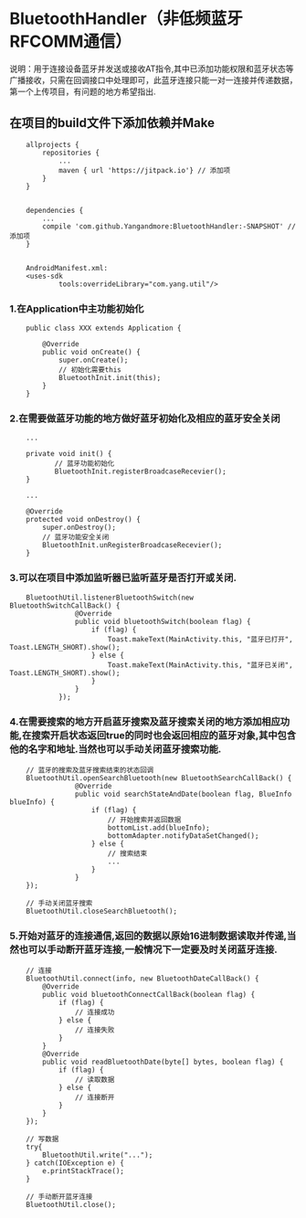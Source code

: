 BluetoothHandler（非低频蓝牙RFCOMM通信）
===================================
说明：用于连接设备蓝牙并发送或接收AT指令,其中已添加功能权限和蓝牙状态等广播接收，只需在回调接口中处理即可，此蓝牙连接只能一对一连接并传递数据，第一个上传项目，有问题的地方希望指出.

在项目的build文件下添加依赖并Make
-----------------------------------
        allprojects {
            repositories {
                ...
                maven { url 'https://jitpack.io'} // 添加项
            }
        }


        dependencies {
            ...
            compile 'com.github.Yangandmore:BluetoothHandler:-SNAPSHOT' // 添加项
        }


        AndroidManifest.xml:
        <uses-sdk
                tools:overrideLibrary="com.yang.util"/>




### 1.在Application中主功能初始化
        public class XXX extends Application {

            @Override
            public void onCreate() {
                super.onCreate();
                // 初始化需要this
                BluetoothInit.init(this);
            }
        }

### 2.在需要做蓝牙功能的地方做好蓝牙初始化及相应的蓝牙安全关闭

        ...

        private void init() {
               // 蓝牙功能初始化
               BluetoothInit.registerBroadcaseRecevier();
        }

        ...

        @Override
        protected void onDestroy() {
            super.onDestroy();
            // 蓝牙功能安全关闭
            BluetoothInit.unRegisterBroadcaseRecevier();
        }

### 3.可以在项目中添加监听器已监听蓝牙是否打开或关闭.
        BluetoothUtil.listenerBluetoothSwitch(new BluetoothSwitchCallBack() {
                    @Override
                    public void bluetoothSwitch(boolean flag) {
                        if (flag) {
                            Toast.makeText(MainActivity.this, "蓝牙已打开", Toast.LENGTH_SHORT).show();
                        } else {
                            Toast.makeText(MainActivity.this, "蓝牙已关闭", Toast.LENGTH_SHORT).show();
                        }
                    }
                });


### 4.在需要搜索的地方开启蓝牙搜索及蓝牙搜索关闭的地方添加相应功能,在搜索开启状态返回true的同时也会返回相应的蓝牙对象,其中包含他的名字和地址.当然也可以手动关闭蓝牙搜索功能.

        // 蓝牙的搜索及蓝牙搜索结束的状态回调
        BluetoothUtil.openSearchBluetooth(new BluetoothSearchCallBack() {
                    @Override
                    public void searchStateAndDate(boolean flag, BlueInfo blueInfo) {
                        if (flag) {
                            // 开始搜索并返回数据
                            bottomList.add(blueInfo);
                            bottomAdapter.notifyDataSetChanged();
                        } else {
                            // 搜索结束
                            ...
                        }
                    }
        });

        // 手动关闭蓝牙搜索
        BluetoothUtil.closeSearchBluetooth();

### 5.开始对蓝牙的连接通信,返回的数据以原始16进制数据读取并传递,当然也可以手动断开蓝牙连接,一般情况下一定要及时关闭蓝牙连接.
        // 连接
        BluetoothUtil.connect(info, new BluetoothDateCallBack() {
            @Override
            public void bluetoothConnectCallBack(boolean flag) {
                if (flag) {
                    // 连接成功
                } else {
                    // 连接失败
                }
            }
            @Override
            public void readBluetoothDate(byte[] bytes, boolean flag) {
                if (flag) {
                    // 读取数据
                } else {
                    // 连接断开
                }
            }
        });

        // 写数据
        try{
            BluetoothUtil.write("...");
        } catch(IOException e) {
            e.printStackTrace();
        }

        // 手动断开蓝牙连接
        BluetoothUtil.close();
